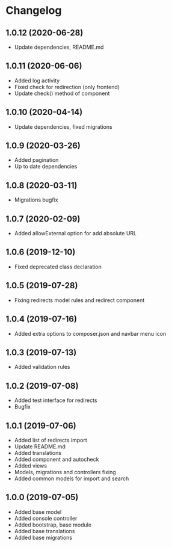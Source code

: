 Changelog
=========

## 1.0.12 (2020-06-28)
 * Update dependencies, README.md
 
## 1.0.11 (2020-06-06)
 * Added log activity
 * Fixed check for redirection (only frontend)
 * Update check() method of component
 
## 1.0.10 (2020-04-14)
 * Update dependencies, fixed migrations
 
## 1.0.9 (2020-03-26)
 * Added pagination
 * Up to date dependencies
 
## 1.0.8 (2020-03-11)
 * Migrations bugfix
 
## 1.0.7 (2020-02-09)
 * Added allowExternal option for add absolute URL
 
## 1.0.6 (2019-12-10)
 * Fixed deprecated class declaration
 
## 1.0.5 (2019-07-28)
 * Fixing redirects model rules and redirect component
 
## 1.0.4 (2019-07-16)
 * Added extra options to composer.json and navbar menu icon
 
## 1.0.3 (2019-07-13)
 * Added validation rules
 
## 1.0.2 (2019-07-08)
 * Added test interface for redirects
 * Bugfix
 
## 1.0.1 (2019-07-06)
 * Added list of redirects import
 * Update README.md
 * Added translations
 * Added component and autocheck
 * Added views
 * Models, migrations and controllers fixing
 * Added common models for import and search
 
## 1.0.0 (2019-07-05)
 * Added base model
 * Added console controller
 * Added bootstrap, base module
 * Added base translations
 * Added base migrations